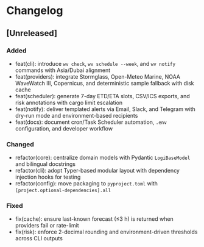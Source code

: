 # Changelog

## [Unreleased]

### Added
- feat(cli): introduce `wv check`, `wv schedule --week`, and `wv notify` commands with Asia/Dubai alignment
- feat(providers): integrate Stormglass, Open-Meteo Marine, NOAA WaveWatch III, Copernicus, and deterministic sample fallback with disk cache
- feat(scheduler): generate 7-day ETD/ETA slots, CSV/ICS exports, and risk annotations with cargo limit escalation
- feat(notify): deliver templated alerts via Email, Slack, and Telegram with dry-run mode and environment-based recipients
- feat(docs): document cron/Task Scheduler automation, `.env` configuration, and developer workflow

### Changed
- refactor(core): centralize domain models with Pydantic `LogiBaseModel` and bilingual docstrings
- refactor(cli): adopt Typer-based modular layout with dependency injection hooks for testing
- refactor(config): move packaging to `pyproject.toml` with `[project.optional-dependencies].all`

### Fixed
- fix(cache): ensure last-known forecast (≤3 h) is returned when providers fail or rate-limit
- fix(risk): enforce 2-decimal rounding and environment-driven thresholds across CLI outputs
